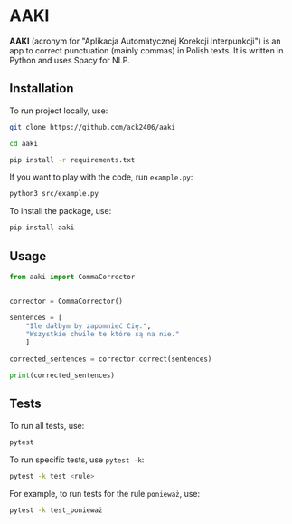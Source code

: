 # AAKI

**AAKI** (acronym for "Aplikacja Automatycznej Korekcji Interpunkcji") is an app to correct punctuation (mainly commas) in Polish texts. It is written in Python and uses Spacy for NLP.

## Installation

To run project locally, use:

```bash
git clone https://github.com/ack2406/aaki

cd aaki

pip install -r requirements.txt
```

If you want to play with the code, run `example.py`:

```bash
python3 src/example.py
```

To install the package, use:

```bash
pip install aaki
```

## Usage

```python
from aaki import CommaCorrector


corrector = CommaCorrector()

sentences = [
    "Ile dałbym by zapomnieć Cię.",
    "Wszystkie chwile te które są na nie."
    ]

corrected_sentences = corrector.correct(sentences)

print(corrected_sentences)
```

## Tests

To run all tests, use:

```bash
pytest
```

To run specific tests, use `pytest -k`:

```bash
pytest -k test_<rule>
```

For example, to run tests for the rule `ponieważ`, use:

```bash
pytest -k test_ponieważ
```
